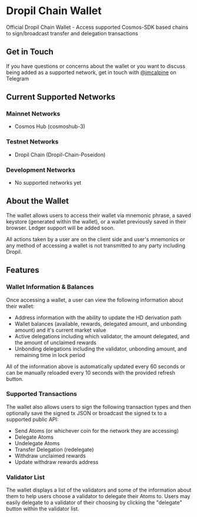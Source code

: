 # Dropil Chain Wallet

Official Dropil Chain Wallet - Access supported Cosmos-SDK based chains to sign/broadcast transfer and delegation transactions

## Get in Touch

If you have questions or concerns about the wallet or you want to discuss being added as a supported network, get in touch with [@jmcalpine](https://t.me/jmcalpine) on Telegram

## Current Supported Networks

### Mainnet Networks

* Cosmos Hub (cosmoshub-3)

### Testnet Networks

* Dropil Chain (Dropil-Chain-Poseidon)

### Development Networks

* No supported networks yet

## About the Wallet

The wallet allows users to access their wallet via mnemonic phrase, a saved keystore (generated within the wallet), or a wallet previously saved in their browser. Ledger support will be added soon.

All actions taken by a user are on the client side and user's mnemonics or any method of accessing a wallet is not transmitted to any party including Dropil.

## Features

### Wallet Information & Balances

Once accessing a wallet, a user can view the following information about their wallet:

* Address information with the ability to update the HD derivation path
* Wallet balances (available, rewards, delegated amount, and unbonding amount) and it's current market value
* Active delegations including which validator, the amount delegated, and the amount of unclaimed rewards
* Unbonding delegations including the validator, unbonding amount, and remaining time in lock period

All of the information above is automatically updated every 60 seconds or can be manually reloaded every 10 seconds with the provided refresh button.

### Supported Transactions

The wallet also allows users to sign the following transaction types and then optionally save the signed tx JSON or broadcast the signed tx to a supported public API:

* Send Atoms (or whichever coin for the network they are accessing)
* Delegate Atoms
* Undelegate Atoms
* Transfer Delegation (redelegate)
* Withdraw unclaimed rewards
* Update withdraw rewards address

### Validator List

The wallet displays a list of the validators and some of the information about them to help users choose a validator to delegate their Atoms to. Users may easily delegate to a validator of their choosing by clicking the "delegate" button within the validator list.